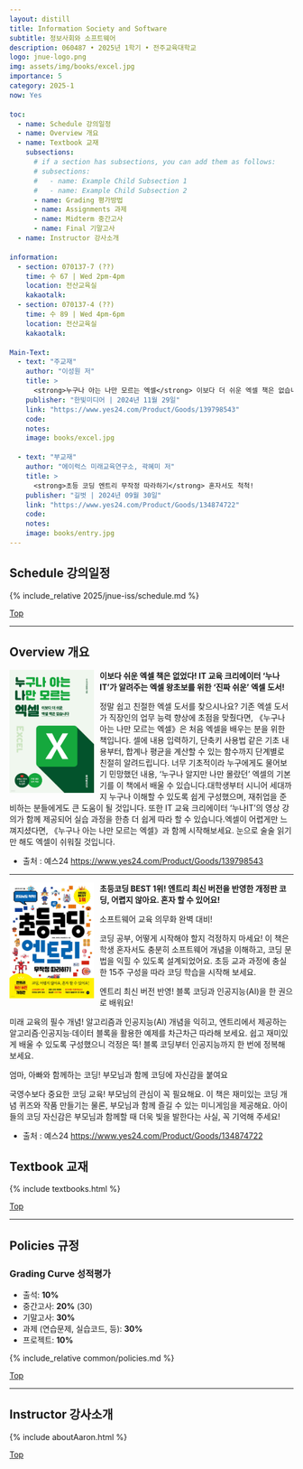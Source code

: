 ```yaml
---
layout: distill
title: Information Society and Software
subtitle: 정보사회와 소프트웨어
description: 060487 • 2025년 1학기 • 전주교육대학교
logo: jnue-logo.png
img: assets/img/books/excel.jpg
importance: 5
category: 2025-1
now: Yes

toc:
  - name: Schedule 강의일정
  - name: Overview 개요
  - name: Textbook 교재
    subsections:
      # if a section has subsections, you can add them as follows:
      # subsections:
      #   - name: Example Child Subsection 1
      #   - name: Example Child Subsection 2
      - name: Grading 평가방법
      - name: Assignments 과제
      - name: Midterm 중간고사
      - name: Final 기말고사
  - name: Instructor 강사소개

information:
  - section: 070137-7 (??)
    time: 수 67 | Wed 2pm-4pm
    location: 전산교육실
    kakaotalk:
  - section: 070137-4 (??)
    time: 수 89 | Wed 4pm-6pm
    location: 전산교육실
    kakaotalk:

Main-Text:
  - text: "주교재"
    author: "이성원 저"
    title: >
      <strong>누구나 아는 나만 모르는 엑셀</strong> 이보다 더 쉬운 엑셀 책은 없습니다
    publisher: "한빛미디어 | 2024년 11월 29일"
    link: "https://www.yes24.com/Product/Goods/139798543"
    code:
    notes:
    image: books/excel.jpg

  - text: "부교재"
    author: "에이럭스 미래교육연구소, 곽혜미 저"
    title: >
      <strong>초등 코딩 엔트리 무작정 따라하기</strong> 혼자서도 척척!
    publisher: "길벗 | 2024년 09월 30일"
    link: "https://www.yes24.com/Product/Goods/134874722"
    code:
    notes:
    image: books/entry.jpg
---
```


## Schedule 강의일정

{% include_relative 2025/jnue-iss/schedule.md %}

<a class="btncv" href="#">Top</a>

---

## Overview 개요

<img style="float: left; width: 150px; margin: 0 10px 10px 0;" src="/assets/img/books/excel.jpg" />

**이보다 쉬운 엑셀 책은 없었다!
IT 교육 크리에이터 ‘누나IT’가 알려주는 엑셀 왕초보를 위한 ‘진짜 쉬운’ 엑셀 도서!**

정말 쉽고 친절한 엑셀 도서를 찾으시나요? 기존 엑셀 도서가 직장인의 업무 능력 향상에 초점을 맞췄다면,
《누구나 아는 나만 모르는 엑셀》은 처음 엑셀을 배우는 분을 위한 책입니다. 셀에 내용 입력하기, 단축키
사용법 같은 기초 내용부터, 합계나 평균을 계산할 수 있는 함수까지 단계별로 친절히 알려드립니다.
너무 기초적이라 누구에게도 물어보기 민망했던 내용, ‘누구나 알지만 나만 몰랐던’ 엑셀의 기본기를 이 책에서
배울 수 있습니다.대학생부터 시니어 세대까지 누구나 이해할 수 있도록 쉽게 구성했으며, 재취업을 준비하는
분들에게도 큰 도움이 될 것입니다. 또한 IT 교육 크리에이터 ‘누나IT’의 영상 강의가 함께 제공되어 실습
과정을 한층 더 쉽게 따라 할 수 있습니다.엑셀이 어렵게만 느껴지셨다면, 《누구나 아는 나만 모르는 엑셀》과
함께 시작해보세요. 눈으로 술술 읽기만 해도 엑셀이 쉬워질 것입니다.

- 출처 : 예스24 <https://www.yes24.com/Product/Goods/139798543>

---

<img style="float: left; width: 150px; margin: 0 10px 10px 0;" src="/assets/img/books/entry.jpg" />

**초등코딩 BEST 1위!
엔트리 최신 버전을 반영한 개정판
코딩, 어렵지 않아요. 혼자 할 수 있어요!**

소프트웨어 교육 의무화 완벽 대비!

코딩 공부, 어떻게 시작해야 할지 걱정하지 마세요! 이 책은 학생 혼자서도 충분히 소프트웨어 개념을 이해하고,
코딩 문법을 익힐 수 있도록 설계되었어요. 초등 교과 과정에 충실한 15주 구성을 따라 코딩 학습을 시작해 보세요.

엔트리 최신 버전 반영! 블록 코딩과 인공지능(AI)을 한 권으로 배워요!

미래 교육의 필수 개념! 알고리즘과 인공지능(AI) 개념을 익히고, 엔트리에서 제공하는 알고리즘·인공지능·데이터
블록을 활용한 예제를 차근차근 따라해 보세요. 쉽고 재미있게 배울 수 있도록 구성했으니 걱정은 뚝! 블록 코딩부터
인공지능까지 한 번에 정복해 보세요.

엄마, 아빠와 함께하는 코딩! 부모님과 함께 코딩에 자신감을 붙여요

국영수보다 중요한 코딩 교육! 부모님의 관심이 꼭 필요해요. 이 책은 재미있는 코딩 개념 퀴즈와 작품 만들기는 물론,
부모님과 함께 즐길 수 있는 미니게임을 제공해요. 아이들의 코딩 자신감은 부모님과 함께할 때 더욱 빛을 발한다는 사실,
꼭 기억해 주세요!

- 출처 : 예스24 <https://www.yes24.com/Product/Goods/134874722>

## Textbook 교재

{% include textbooks.html %}

<a class="btncv" href="#">Top</a>

---

## Policies 규정

### Grading Curve 성적평가

- 출석: **10%**
- 중간고사: **20%** (30)
- 기말고사: **30%**
- 과제 (연습문제, 실습코드, 등): **30%**
- 프로젝트: **10%**

{% include_relative common/policies.md %}

<a class="btncv" href="#">Top</a>

---

## Instructor 강사소개

{% include aboutAaron.html %}

<a class="btncv" href="#">Top</a>
